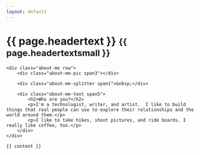 ```yaml
---
layout: default
---
```


<div class="hero-unit">
    <div class="page-header">
        <h1>{{ page.headertext }} <small>{{ page.headertextsmall }}</small></h1>
    </div>

    <div class="about-me row">
        <div class="about-me-pic span3"></div>

        <div class="about-me-splitter span1">&nbsp;</div>

        <div class="about-me-text span5">
            <h2>Who are you?</h2>
            <p>I'm a technologist, writer, and artist.  I like to build things that real people can use to explore their relationships and the world around them.</p>
            <p>I like to take hikes, shoot pictures, and ride boards. I really like coffee, too.</p>
        </div>
    </div>

    {{ content }}

</div> <!-- end hero unit -->
